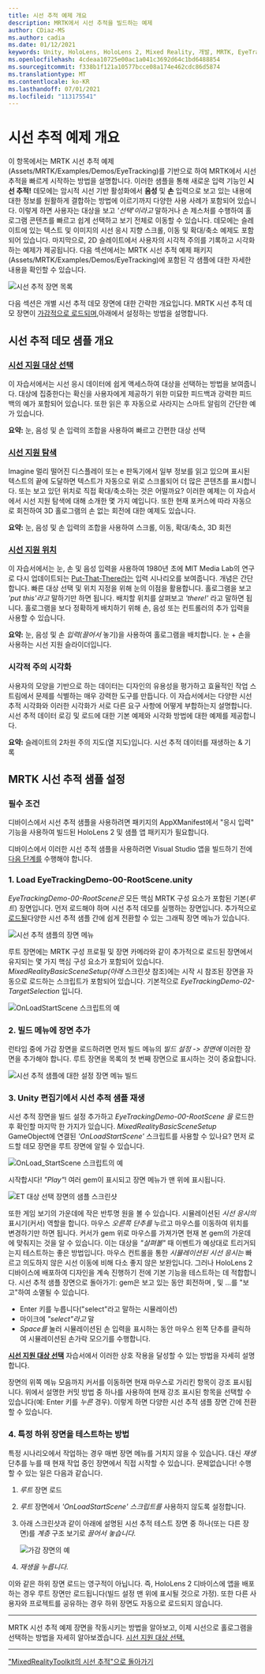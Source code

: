 ```yaml
---
title: 시선 추적 예제 개요
description: MRTK에서 시선 추적을 빌드하는 예제
author: CDiaz-MS
ms.author: cadia
ms.date: 01/12/2021
keywords: Unity, HoloLens, HoloLens 2, Mixed Reality, 개발, MRTK, EyeTracking,
ms.openlocfilehash: 4cdeaa10725e00ac1a041c3692d64c1bd6488854
ms.sourcegitcommit: f338b1f121a10577bcce08a174e462cdc86d5874
ms.translationtype: MT
ms.contentlocale: ko-KR
ms.lasthandoff: 07/01/2021
ms.locfileid: "113175541"
---
```

# <a name="eye-tracking-examples-overview"></a>시선 추적 예제 개요

이 항목에서는 MRTK 시선 추적 예제(Assets/MRTK/Examples/Demos/EyeTracking)를 기반으로 하여 MRTK에서 시선 추적을 빠르게 시작하는 방법을 설명합니다.
이러한 샘플을 통해 새로운 입력 기능인 **시선 추적!**
데모에는 암시적 시선 기반 활성화에서 **음성** 및 **손** 입력으로 보고 있는 내용에 대한 정보를 원활하게 결합하는 방법에 이르기까지 다양한 사용 사례가 포함되어 있습니다.
이렇게 하면 사용자는 대상을 보고 _'선택'이라고_ 말하거나 손 제스처를 수행하여 홀로그램 콘텐츠를 빠르고 쉽게 선택하고 보기 전체로 이동할 수 있습니다.
데모에는 슬레이트에 있는 텍스트 및 이미지의 시선 응시 지향 스크롤, 이동 및 확대/축소 예제도 포함되어 있습니다.
마지막으로, 2D 슬레이트에서 사용자의 시각적 주의를 기록하고 시각화하는 예제가 제공됩니다.
다음 섹션에서는 MRTK 시선 추적 예제 패키지(Assets/MRTK/Examples/Demos/EyeTracking)에 포함된 각 샘플에 대한 자세한 내용을 확인할 수 있습니다.

![시선 추적 장면 목록](../images/eye-tracking/mrtk_et_list_et_scenes.jpg)

다음 섹션은 개별 시선 추적 데모 장면에 대한 간략한 개요입니다.
MRTK 시선 추적 데모 장면이 [가감적으로 로드되며,](https://docs.unity3d.com/ScriptReference/SceneManagement.LoadSceneMode.Additive.html)아래에서 설정하는 방법을 설명합니다.

## <a name="overview-of-the-eye-tracking-demo-samples"></a>시선 추적 데모 샘플 개요

### <a name="eye-supported-target-selection"></a>[**시선 지원 대상 선택**](../input/eye-tracking/eye-tracking-target-selection.md)

이 자습서에서는 시선 응시 데이터에 쉽게 액세스하여 대상을 선택하는 방법을 보여줍니다.
대상에 집중한다는 확신을 사용자에게 제공하기 위한 미묘한 피드백과 강력한 피드백의 예가 포함되어 있습니다.
또한 읽은 후 자동으로 사라지는 스마트 알림의 간단한 예가 있습니다.

**요약:** 눈, 음성 및 손 입력의 조합을 사용하여 빠르고 간편한 대상 선택

### <a name="eye-supported-navigation"></a>[**시선 지원 탐색**](../input/eye-tracking/eye-tracking-navigation.md)

Imagine 멀리 떨어진 디스플레이 또는 e 판독기에서 일부 정보를 읽고 있으며 표시된 텍스트의 끝에 도달하면 텍스트가 자동으로 위로 스크롤되어 더 많은 콘텐츠를 표시합니다.
또는 보고 있던 위치로 직접 확대/축소하는 것은 어떨까요?
이러한 예제는 이 자습서에서 시선 지원 탐색에 대해 소개한 몇 가지 예입니다.
또한 현재 포커스에 따라 자동으로 회전하여 3D 홀로그램의 손 없는 회전에 대한 예제도 있습니다.

**요약:** 눈, 음성 및 손 입력의 조합을 사용하여 스크롤, 이동, 확대/축소, 3D 회전

### <a name="eye-supported-positioning"></a>[**시선 지원 위치**](../input/eye-tracking/eye-tracking-eyes-and-hands.md)

이 자습서에서는 눈, 손 및 음성 입력을 사용하여 1980년 초에 MIT Media Lab의 연구로 다시 업데이트되는 [Put-That-There라는](https://youtu.be/CbIn8p4_4CQ) 입력 시나리오를 보여줍니다.
개념은 간단합니다. 빠른 대상 선택 및 위치 지정을 위해 눈의 이점을 활용합니다.
홀로그램을 보고 _'put this'라고_ 말하기만 하면 됩니다. 배치할 위치를 살펴보고 _'there!'_ 라고 말하면 됩니다.
홀로그램을 보다 정확하게 배치하기 위해 손, 음성 또는 컨트롤러의 추가 입력을 사용할 수 있습니다.

**요약:** 눈, 음성 및 손 *입력(끌어서* 놓기)을 사용하여 홀로그램을 배치합니다. 눈 + 손을 사용하는 시선 지원 슬라이더입니다.

### <a name="visualization-of-visual-attention"></a>**시각적 주의 시각화**

사용자의 모양을 기반으로 하는 데이터는 디자인의 유용성을 평가하고 효율적인 작업 스트림에서 문제를 식별하는 매우 강력한 도구를 만듭니다.
이 자습서에서는 다양한 시선 추적 시각화와 이러한 시각화가 서로 다른 요구 사항에 어떻게 부합하는지 설명합니다.
시선 추적 데이터 로깅 및 로드에 대한 기본 예제와 시각화 방법에 대한 예제를 제공합니다.

**요약:** 슬레이트의 2차원 주의 지도(열 지도)입니다. 시선 추적 데이터를 재생하는 & 기록

## <a name="setting-up-the-mrtk-eye-tracking-samples"></a>MRTK 시선 추적 샘플 설정

### <a name="prerequisites"></a>필수 조건

디바이스에서 시선 추적 샘플을 사용하려면 패키지의 AppXManifest에서 "응시 입력" 기능을 사용하여 빌드된 HoloLens 2 및 샘플 앱 패키지가 필요합니다.

디바이스에서 이러한 시선 추적 샘플을 사용하려면 Visual Studio 앱을 빌드하기 전에 [다음 단계를](../input/eye-tracking/eye-tracking-basic-setup.md#testing-your-unity-app-on-a-hololens-2) 수행해야 합니다.

### <a name="1-load-eyetrackingdemo-00-rootsceneunity"></a>1. Load EyeTrackingDemo-00-RootScene.unity

*EyeTrackingDemo-00-RootScene은* 모든 핵심 MRTK 구성 요소가 포함된 기본(_루트_) 장면입니다.
먼저 로드해야 하며 시선 추적 데모를 실행하는 장면입니다.
추가적으로 [로드될](https://docs.unity3d.com/ScriptReference/SceneManagement.LoadSceneMode.Additive.html)다양한 시선 추적 샘플 간에 쉽게 전환할 수 있는 그래픽 장면 메뉴가 있습니다.

![시선 추적 샘플의 장면 메뉴](../images/eye-tracking/mrtk_et_scenemenu.jpg)

루트 장면에는 MRTK 구성 프로필 및 장면 카메라와 같이 추가적으로 로드된 장면에서 유지되는 몇 가지 핵심 구성 요소가 포함되어 있습니다.
_MixedRealityBasicSceneSetup(아래_ 스크린샷 참조)에는 시작 시 참조된 장면을 자동으로 로드하는 스크립트가 포함되어 있습니다.
기본적으로 _EyeTrackingDemo-02-TargetSelection_ 입니다.  

![OnLoadStartScene 스크립트의 예](../images/eye-tracking/mrtk_et_onloadstartscene.jpg)

### <a name="2-adding-scenes-to-the-build-menu"></a>2. 빌드 메뉴에 장면 추가

런타임 중에 가감 장면을 로드하려면 먼저 빌드 메뉴의 _빌드 설정 -> 장면에_ 이러한 장면을 추가해야 합니다.
루트 장면을 목록의 첫 번째 장면으로 표시하는 것이 중요합니다.

![시선 추적 샘플에 대한 설정 장면 메뉴 빌드](../images/eye-tracking/mrtk_et_build_settings.jpg)

### <a name="3-play-the-eye-tracking-samples-in-the-unity-editor"></a>3. Unity 편집기에서 시선 추적 샘플 재생

시선 추적 장면을 빌드 설정 추가하고 _EyeTrackingDemo-00-RootScene 을_ 로드한 후 확인할 마지막 한 가지가 있습니다. _MixedRealityBasicSceneSetup_ GameObject에 연결된 _'OnLoadStartScene'_ 스크립트를 사용할 수 있나요? 먼저 로드할 데모 장면을 루트 장면에 알릴 수 있습니다.

![OnLoad_StartScene 스크립트의 예](../images/eye-tracking/mrtk_et_onloadstartscene.jpg)

시작합시다! _"Play"_!
여러 gem이 표시되고 장면 메뉴가 맨 위에 표시됩니다.

![ET 대상 선택 장면의 샘플 스크린샷](../images/eye-tracking/mrtk_et_targetselect.png)

또한 게임 보기의 가운데에 작은 반투명 원을 볼 수 있습니다.
시뮬레이션된 _시선 응시의_ 표시기(커서) 역할을 합니다. 마우스 _오른쪽 단추를_ 누르고 마우스를 이동하여 위치를 변경하기만 하면 됩니다.
커서가 gem 위로 마우스를 가져가면 현재 본 gem의 가운데에 맞춰지는 것을 알 수 있습니다.
이는 대상을 _"살펴볼"_ 때 이벤트가 예상대로 트리거되는지 테스트하는 좋은 방법입니다.
마우스 컨트롤을 통한 _시뮬레이션된 시선 응시는_ 빠르고 의도하지 않은 시선 이동에 비해 다소 좋지 않은 보완입니다.
그러나 HoloLens 2 디바이스에 배포하여 디자인을 계속 진행하기 전에 기본 기능을 테스트하는 데 적합합니다.
시선 추적 샘플 장면으로 돌아가기: gem은 보고 있는 동안 회전하며 , 및 ...를 "보고"하여 소멸될 수 있습니다.

- Enter 키를 누릅니다("select"라고 말하는 시뮬레이션) 
- 마이크에 _"select"라고_ 말
- _Space를_ 눌러 시뮬레이션된 손 입력을 표시하는 동안 마우스 왼쪽 단추를 클릭하여 시뮬레이션된 손가락 모으기를 수행합니다.

[**시선 지원 대상 선택**](../input/eye-tracking/eye-tracking-target-selection.md) 자습서에서 이러한 상호 작용을 달성할 수 있는 방법을 자세히 설명합니다.

장면의 위쪽 메뉴 모음까지 커서를 이동하면 현재 마우스로 가리킨 항목이 강조 표시됩니다.
위에서 설명한 커밋 방법 중 하나를 사용하여 현재 강조 표시된 항목을 선택할 수 있습니다(예: Enter 키를 _누른_ 경우).
이렇게 하면 다양한 시선 추적 샘플 장면 간에 전환할 수 있습니다.

### <a name="4-how-to-test-specific-sub-scenes"></a>4. 특정 하위 장면을 테스트하는 방법

특정 시나리오에서 작업하는 경우 매번 장면 메뉴를 거치지 않을 수 있습니다.
대신 _재생_ 단추를 누를 때 현재 작업 중인 장면에서 직접 시작할 수 있습니다.
문제없습니다! 수행할 수 있는 일은 다음과 같습니다.

1. _루트_ 장면 로드
2. _루트_ 장면에서 _'OnLoadStartScene' 스크립트를_ 사용하지 않도록 설정합니다.
3. 아래 스크린샷과 같이 아래에 설명된 시선 추적 테스트 장면 중 하나(또는 다른 장면)를 _계층_ 구조 보기로 _끌어서 놓습니다._

    ![가감 장면의 예](../images/eye-tracking/mrtk_et_additivescene.jpg)

4. _재생을 누릅니다._

이와 같은 하위 장면 로드는 영구적이 아닙니다. 즉, HoloLens 2 디바이스에 앱을 배포하는 경우 루트 장면만 로드됩니다(빌드 설정 맨 위에 표시될 것으로 가정).
또한 다른 사용자와 프로젝트를 공유하는 경우 하위 장면도 자동으로 로드되지 않습니다.

---

MRTK 시선 추적 예제 장면을 작동시키는 방법을 알아보고, 이제 시선으로 홀로그램을 선택하는 방법을 자세히 알아보겠습니다. [시선 지원 대상 선택.](../input/eye-tracking/eye-tracking-target-selection.md)

---
["MixedRealityToolkit의 시선 추적"으로 돌아가기](../input/eye-tracking/eye-tracking-Main.md)
